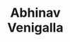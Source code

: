 ---
layout: page
title: <b>Abhinav</b> <br> Venigalla 
description: Databricks
img: assets/img/abhi.jpg
redirect: https://twitter.com/abhi_venigalla
importance: 1
category: speaker
---